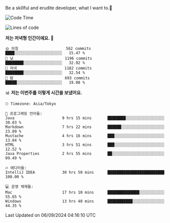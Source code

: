 Be a skillful and erudite developer, what I want to.👶

<!--START_SECTION:waka-->
![Code Time](http://img.shields.io/badge/Code%20Time-1%2C243%20hrs%2026%20mins-blue)

![Lines of code](https://img.shields.io/badge/%EC%A0%80%EB%8A%94%20%EC%97%AC%ED%83%9C%EA%B9%8C%EC%A7%80%20-2.7%20million%20%EC%A4%84%EC%9D%98%20%EC%BD%94%EB%93%9C%EB%A5%BC%20%EC%9E%91%EC%84%B1%ED%96%88%EC%96%B4%EC%9A%94.-blue)

**저는 저녁형 인간이에요. 🦉** 

```text
🌞 아침                     562 commits         ████░░░░░░░░░░░░░░░░░░░░░   15.47 % 
🌆 낮　                     1196 commits        ████████░░░░░░░░░░░░░░░░░   32.92 % 
🌃 저녁                     1182 commits        ████████░░░░░░░░░░░░░░░░░   32.54 % 
🌙 밤　                     693 commits         █████░░░░░░░░░░░░░░░░░░░░   19.08 % 
```


📊 **저는 이번주를 이렇게 시간을 보냈어요.** 

```text
🕑︎ Timezone: Asia/Tokyo

💬 프로그래밍 언어들: 
Java                     9 hrs 15 mins       ████████░░░░░░░░░░░░░░░░░   30.03 % 
Markdown                 7 hrs 22 mins       ██████░░░░░░░░░░░░░░░░░░░   23.89 % 
Mustache                 4 hrs 16 mins       ███░░░░░░░░░░░░░░░░░░░░░░   13.84 % 
HTML                     3 hrs 51 mins       ███░░░░░░░░░░░░░░░░░░░░░░   12.52 % 
Java Properties          2 hrs 55 mins       ██░░░░░░░░░░░░░░░░░░░░░░░   09.49 % 

🔥 에디터들: 
IntelliJ IDEA            30 hrs 50 mins      █████████████████████████   100.00 % 

💻 운영 체제들: 
Mac                      17 hrs 10 mins      ██████████████░░░░░░░░░░░   55.65 % 
Windows                  13 hrs 40 mins      ███████████░░░░░░░░░░░░░░   44.35 % 
```


 Last Updated on 06/09/2024 04:16:10 UTC
<!--END_SECTION:waka-->
